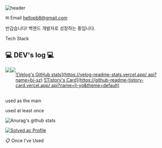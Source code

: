![header](https://capsule-render.vercel.app/api?type=wave&color=auto&height=300&section=header&text=Welcome👋&fontSize=90)


✉ Email
hellopb8@gmail.com

반갑습니다! 백엔드 개발자로 성장하는 중입니다.

Tech Stack
## 💻 DEV's log 💻
<div style="display:flex; flex-direction:row;">
    <a href="https://velog.io/@bi-sz">
        <img src="https://img.shields.io/badge/
        Velog-20c997?style=for-the-badge&logo=Vimeo&logoColor=white"> 
    </a>
    <a href="https://li-yo.tistory.com">
        <img src="https://img.shields.io/badge/
        Tistory-000000?style=for-the-badge&logo=Tistory&logoColor=white"> 
    </a>
  
 [![Velog's GitHub stats](https://velog-readme-stats.vercel.app/
 api?name=bi-sz)](https://github.com/bi-sz/velog-readme-stats)
[![Tistory's Card](https://github-readme-tistory-card.vercel.app/
api?name=li-yo&theme=default)](https://li-yo.tistory.com/)
</div><br>
used as the main

used at least once


![Anurag's github stats](https://github-readme-stats.vercel.app/api?username=thegr8od&show_icons=true&theme=tokyonight)

[![Solved.ac Profile](http://mazassumnida.wtf/api/v2/generate_badge?boj=zzjoon)](https://solved.ac/zzjoon/)

📋 Once I've Used

      

